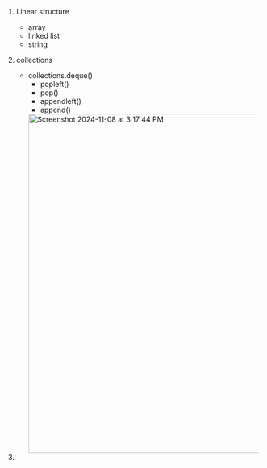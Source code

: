 1. Linear structure
   - array
   - linked list
   - string
2. collections
   - collections.deque()
     - popleft()
     - pop()
     - appendleft()
     - append()
     <img width="673" alt="Screenshot 2024-11-08 at 3 17 44 PM" src="https://github.com/user-attachments/assets/b2da10c1-689a-4b74-be1d-c132c6312205">
  
3. 
